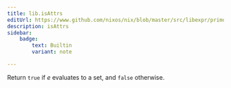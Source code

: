 ```yaml
---
title: lib.isAttrs
editUrl: https://www.github.com/nixos/nix/blob/master/src/libexpr/primops.cc
description: isAttrs
sidebar:
    badge: 
        text: Builtin
        variant: note

---
```


Return `true` if *e* evaluates to a set, and `false` otherwise.

